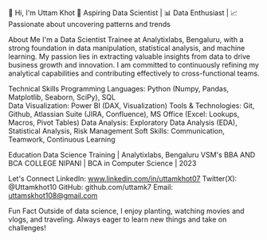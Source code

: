 👋 Hi, I'm Uttam Khot
🌟 Aspiring Data Scientist | 📊 Data Enthusiast | 📈 Passionate about uncovering patterns and trends

About Me
I'm a Data Scientist Trainee at Analytixlabs, Bengaluru, with a strong foundation in data manipulation, statistical analysis, and machine learning. My passion lies in extracting valuable insights from data to drive business growth and innovation. I am committed to continuously refining my analytical capabilities and contributing effectively to cross-functional teams.

Technical Skills
Programming Languages: Python (Numpy, Pandas, Matplotlib, Seaborn, SciPy), SQL
<br>
Data Visualization: Power BI (DAX, Visualization)
Tools & Technologies: Git, Github, Atlassian Suite (JIRA, Confluence), MS Office (Excel: Lookups, Macros, Pivot Tables)
Data Analysis: Exploratory Data Analysis (EDA), Statistical Analysis, Risk Management
Soft Skills: Communication, Teamwork, Continuous Learning

Education
Data Science Training | Analytixlabs, Bengaluru
VSM's BBA AND BCA COLLEGE NIPANI | BCA in Computer Science | 2023

Let's Connect
LinkedIn: www.linkedin.com/in/uttamkhot07
Twitter(X): @Uttamkhot10
GitHub: github.com/uttamk7
Email: uttamskhot108@gmail.com

Fun Fact
Outside of data science, I enjoy planting, watching movies and vlogs, and traveling. Always eager to learn new things and take on challenges!

